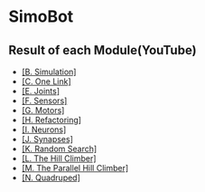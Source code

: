 # SimoBot
## Result of each Module(YouTube)
* [[B. Simulation]](https://www.youtube.com/watch?v=snAc23TQrgc&list=PLDFAICxpfg2KnMw7uUgWTaJiBFusUFSWy&index=1&ab_channel=KowsarIbn)
* [[C. One Link]](https://www.youtube.com/watch?v=etHymhkuhmI&list=PLDFAICxpfg2KnMw7uUgWTaJiBFusUFSWy&index=2&ab_channel=KowsarIbn)
* [[E. Joints]](https://www.youtube.com/watch?v=3dw0aAfFpOM&list=PLDFAICxpfg2KnMw7uUgWTaJiBFusUFSWy&index=3&ab_channel=KowsarIbn)
* [[F. Sensors]](https://www.youtube.com/watch?v=jNc6K0Mnzkg&list=PLDFAICxpfg2KnMw7uUgWTaJiBFusUFSWy&index=4&ab_channel=KowsarIbn)
* [[G. Motors]](https://www.youtube.com/watch?v=F8ZtXESOQrY&list=PLDFAICxpfg2KnMw7uUgWTaJiBFusUFSWy&index=5&ab_channel=KowsarIbn)
* [[H. Refactoring]](https://www.youtube.com/watch?v=Hz65ctFOnGo&list=PLDFAICxpfg2KnMw7uUgWTaJiBFusUFSWy&index=6&ab_channel=KowsarIbn)
* [[I. Neurons]](https://www.youtube.com/watch?v=zNiOUbyXxDM&list=PLDFAICxpfg2KnMw7uUgWTaJiBFusUFSWy&index=7&ab_channel=KowsarIbn)
* [[J. Synapses]](https://www.youtube.com/watch?v=yxfZkQqt0ns&list=PLDFAICxpfg2KnMw7uUgWTaJiBFusUFSWy&index=8&ab_channel=KowsarIbn)
* [[K. Random Search]](https://www.youtube.com/watch?v=J9zygChIWFU&list=PLDFAICxpfg2KnMw7uUgWTaJiBFusUFSWy&index=9&ab_channel=KowsarIbn)
* [[L. The Hill Climber]](https://www.youtube.com/watch?v=dPxFV44EGBY&list=PLDFAICxpfg2KnMw7uUgWTaJiBFusUFSWy&index=10&ab_channel=KowsarIbn)
* [[M. The Parallel Hill Climber]](https://www.youtube.com/watch?v=k-jVrV_-YRM&list=PLDFAICxpfg2KnMw7uUgWTaJiBFusUFSWy&index=11&ab_channel=KowsarIbn)
* [[N. Quadruped]](https://www.youtube.com/watch?v=O1uArrZ6k6o&list=PLDFAICxpfg2KnMw7uUgWTaJiBFusUFSWy&index=12&ab_channel=KowsarIbn)
